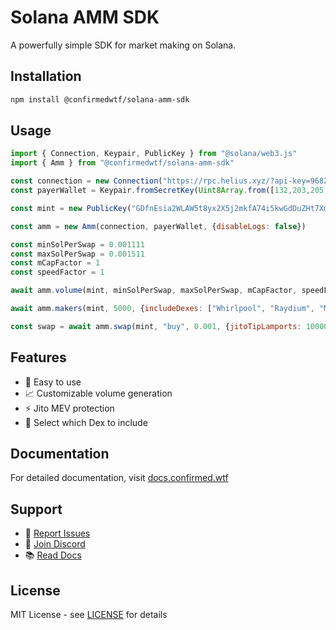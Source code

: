# Solana AMM SDK

A powerfully simple SDK for market making on Solana.

## Installation

```bash
npm install @confirmedwtf/solana-amm-sdk
```

## Usage

```javascript
import { Connection, Keypair, PublicKey } from "@solana/web3.js"
import { Amm } from "@confirmedwtf/solana-amm-sdk"

const connection = new Connection("https://rpc.helius.xyz/?api-key=9682e038eb")
const payerWallet = Keypair.fromSecretKey(Uint8Array.from([132,203,205,98,129,210,181]))

const mint = new PublicKey("GDfnEsia2WLAW5t8yx2X5j2mkfA74i5kwGdDuZHt7XmG")

const amm = new Amm(connection, payerWallet, {disableLogs: false})

const minSolPerSwap = 0.001111
const maxSolPerSwap = 0.001511
const mCapFactor = 1
const speedFactor = 1

await amm.volume(mint, minSolPerSwap, maxSolPerSwap, mCapFactor, speedFactor, {includeDexes: ["Whirlpool", "Raydium", "Meteora", "Orca"], jitoTipLamports: 100000})

await amm.makers(mint, 5000, {includeDexes: ["Whirlpool", "Raydium", "Meteora", "Orca"], jitoTipLamports: 100000 })

const swap = await amm.swap(mint, "buy", 0.001, {jitoTipLamports: 100000})
```

## Features

- 🚀 Easy to use
- 📈 Customizable volume generation
- ⚡ Jito MEV protection
- 🔧 Select which Dex to include

## Documentation

For detailed documentation, visit [docs.confirmed.wtf](https://docs.confirmed.wtf)

## Support

- 🐛 [Report Issues](https://github.com/confirmedwtf/solana-amm-sdk/issues)
- 💬 [Join Discord](https://discord.gg/confirmedwtf)
- 📚 [Read Docs](https://docs.confirmed.wtf)

## License

MIT License - see [LICENSE](LICENSE) for details